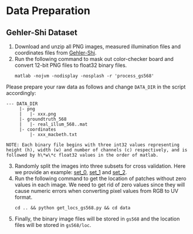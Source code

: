 [gs568]: http://www.cs.sfu.ca/~colour/data/shi_gehler/

# Data Preparation

## Gehler-Shi Dataset

1. Download and unzip all PNG images, measured illumination files and coordinates files from [Gehler-Shi][gs568].
2. Run the following command to mask out color-checker board and convert 12-bit PNG files to float32 binary files.
    ```
    matlab -nojvm -nodisplay -nosplash -r 'process_gs568'
    ```
Please prepare your raw data as follows and change `DATA_DIR` in the script accordingly:
```
--- DATA_DIR
     |- png
     |   |- xxx.png
     |- groundtruth_568
     |   |- real_illum_568..mat
     |- coordinates
         |- xxx_macbeth.txt
```
    NOTE: Each binary file begins with three int32 values representing height (h), width (w) and number of channels (c) respectively, and is followed by h\*w\*c float32 values in the order of matlab.

3. Randomly split the images into three subsets for cross validation. Here we provide an example: [set\_0](gs568/set_0.txt), [set\_1](gs568/set_1.txt) and [set\_2](gs568/set_2.txt).
4. Run the following command to get the location of patches without zero values in each image. We need to get rid of zero values since they will cause numeric errors when converting pixel values from RGB to UV format.
    ```
    cd .. && python get_locs_gs568.py && cd data
    ```
5. Finally, the binary image files will be stored in `gs568` and the location files will be stored in `gs568/loc`.
